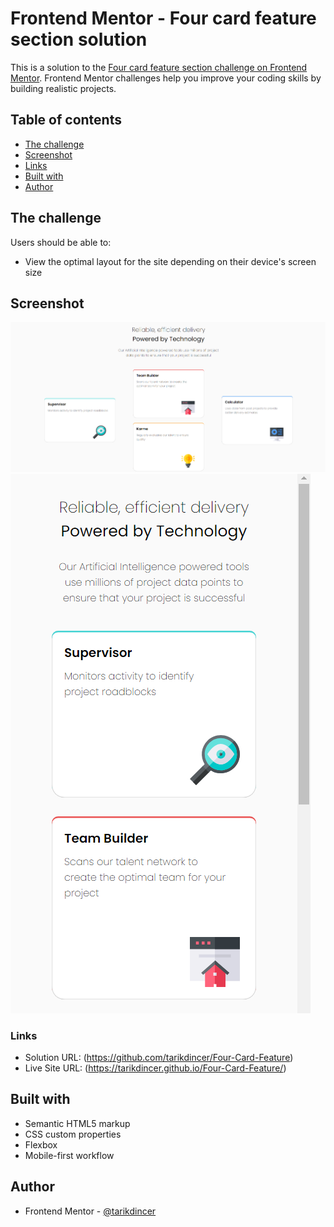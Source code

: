 # Frontend Mentor - Four card feature section solution

This is a solution to the [Four card feature section challenge on Frontend Mentor](https://www.frontendmentor.io/challenges/four-card-feature-section-weK1eFYK). Frontend Mentor challenges help you improve your coding skills by building realistic projects.

## Table of contents

-   [The challenge](#the-challenge)
-   [Screenshot](#screenshot)
-   [Links](#links)
-   [Built with](#built-with)
-   [Author](#author)

## The challenge

Users should be able to:

-   View the optimal layout for the site depending on their device's screen size

## Screenshot

![](./screenshots/screenshot_desktop.PNG)
![](./screenshots/screenshot_mobile.PNG)

### Links

-   Solution URL: (https://github.com/tarikdincer/Four-Card-Feature)
-   Live Site URL: (https://tarikdincer.github.io/Four-Card-Feature/)

## Built with

-   Semantic HTML5 markup
-   CSS custom properties
-   Flexbox
-   Mobile-first workflow

## Author

-   Frontend Mentor - [@tarikdincer](https://www.frontendmentor.io/profile/tarikdincer)
